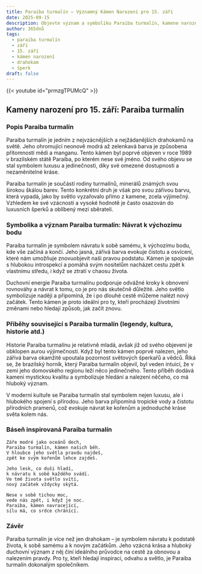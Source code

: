 ```yaml
---
title: Paraiba turmalín – Významný Kámen Narození pro 15. září
date: 2025-09-15
description: Objevte význam a symboliku Paraiba turmalín, kamene narození pro 15. září, který symbolizuje Návrat k výchozímu bodu. Přečtěte si legendy a inspirující příběhy.
author: 365dnů
tags:
  - paraiba turmalín
  - září
  - 15. září
  - kámen narození
  - drahokam
  - šperk
draft: false
---
```


{{< youtube id="prmzgTPUMcQ" >}}

## Kameny narození pro 15. září: Paraiba turmalín

### Popis Paraiba turmalín

Paraiba turmalín je jedním z nejvzácnějších a nejžádanějších drahokamů na světě. Jeho ohromující neonově modrá až zelenkavá barva je způsobena přítomností mědi a manganu. Tento kámen byl poprvé objeven v roce 1989 v brazilském státě Paraíba, po kterém nese své jméno. Od svého objevu se stal symbolem luxusu a jedinečnosti, díky své omezené dostupnosti a nezaměnitelné kráse.

Paraiba turmalín je součástí rodiny turmalínů, minerálů známých svou širokou škálou barev. Tento konkrétní druh je však pro svou zářivou barvu, která vypadá, jako by světlo vyzařovalo přímo z kamene, zcela výjimečný. Vzhledem ke své vzácnosti a vysoké hodnotě je často osazován do luxusních šperků a oblíbený mezi sběrateli.

### Symbolika a význam Paraiba turmalín: Návrat k výchozímu bodu

Paraiba turmalín je symbolem návratu k sobě samému, k výchozímu bodu, kde vše začíná a končí. Jeho jasná, zářivá barva evokuje čistotu a osvícení, které nám umožňuje znovuobjevit naši pravou podstatu. Kámen je spojován s hlubokou introspekcí a pomáhá svým nositelům nacházet cestu zpět k vlastnímu středu, i když se ztratí v chaosu života.

Duchovní energie Paraiba turmalínu podporuje odvážné kroky k obnovení rovnováhy a návrat k tomu, co je pro nás skutečně důležité. Jeho světlo symbolizuje naději a připomíná, že i po dlouhé cestě můžeme nalézt nový začátek. Tento kámen je proto ideální pro ty, kteří procházejí životními změnami nebo hledají způsob, jak začít znovu.

### Příběhy související s Paraiba turmalín (legendy, kultura, historie atd.)

Historie Paraiba turmalínu je relativně mladá, avšak již od svého objevení je obklopen aurou výjimečnosti. Když byl tento kámen poprvé nalezen, jeho zářivá barva okamžitě upoutala pozornost světových šperkařů a vědců. Říká se, že brazilský horník, který Paraiba turmalín objevil, byl veden intuicí, že v zemi jeho domovského regionu leží něco jedinečného. Tento příběh dodává kameni mystickou kvalitu a symbolizuje hledání a nalezení něčeho, co má hluboký význam.

V moderní kultuře se Paraiba turmalín stal symbolem nejen luxusu, ale i hlubokého spojení s přírodou. Jeho barva připomíná tropické vody a čistotu přírodních pramenů, což evokuje návrat ke kořenům a jednoduché kráse světa kolem nás.

### Báseň inspirovaná Paraiba turmalín

```
Záře modré jako oceánů dech,  
Paraiba turmalín, kámen našich běh.  
V hloubce jeho světla pravdu najdeš,  
zpět ke svým kořenům lehce zajdeš.

Jeho lesk, co duši hladí,  
k návratu k sobě každého svádí.  
Ve tmě života světlo svítí,  
nový začátek vždycky skýtá.

Nese v sobě tichou moc,  
vede nás zpět, i když je noc.  
Paraiba, kámen navracející,  
sílu má, co srdce chránící.
```

### Závěr

Paraiba turmalín je více než jen drahokam – je symbolem návratu k podstatě života, k sobě samému a k novým začátkům. Jeho vzácná krása a hluboký duchovní význam z něj činí ideálního průvodce na cestě za obnovou a nalezením pravdy. Pro ty, kteří hledají inspiraci, odvahu a světlo, je Paraiba turmalín dokonalým společníkem.